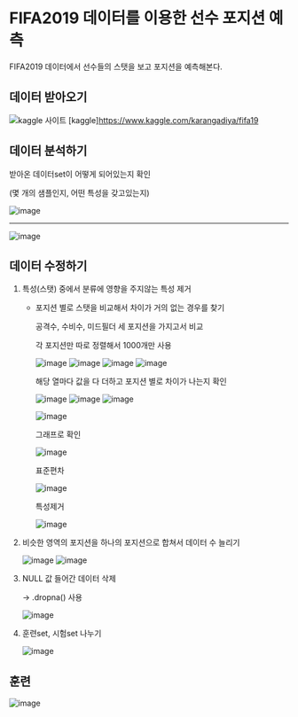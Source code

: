 # FIFA2019 데이터를 이용한 선수 포지션 예측
FIFA2019 데이터에서 선수들의 스탯을 보고 포지션을 예측해본다.

## 데이터 받아오기
![kaggle 사이트](https://user-images.githubusercontent.com/52282493/105815259-ffe8b880-5ff5-11eb-9906-d80f1dc06aba.png)
[kaggle]https://www.kaggle.com/karangadiya/fifa19

## 데이터 분석하기
받아온 데이터set이 어떻게 되어있는지 확인

(몇 개의 샘플인지, 어떤 특성을 갖고있는지)

![image](https://user-images.githubusercontent.com/52282493/105817851-881c8d00-5ff9-11eb-8e8d-7469c6f1f7cf.png)
***
![image](https://user-images.githubusercontent.com/52282493/105818075-cade6500-5ff9-11eb-80f3-d5b148ebc9bc.png)

## 데이터 수정하기
1. 특성(스탯) 중에서 분류에 영향을 주지않는 특성 제거

   * 포지션 별로 스탯을 비교해서 차이가 거의 없는 경우를 찾기
   
     공격수, 수비수, 미드필더 세 포지션을 가지고서 비교
     
     각 포지션만 따로 정렬해서 1000개만 사용
     
     ![image](https://user-images.githubusercontent.com/52282493/105831368-f5d0b500-6009-11eb-8428-cea60756c4a4.png)
     ![image](https://user-images.githubusercontent.com/52282493/105831548-303a5200-600a-11eb-9e19-278c66c9e0c0.png)
     ![image](https://user-images.githubusercontent.com/52282493/105831569-37616000-600a-11eb-9a52-811c96643ed9.png)
     ![image](https://user-images.githubusercontent.com/52282493/105831700-6677d180-600a-11eb-9d3c-b6b0b6e4344d.png)
     
     해당 열마다 값을 다 더하고 포지션 별로 차이가 나는지 확인
     
     ![image](https://user-images.githubusercontent.com/52282493/105831832-8effcb80-600a-11eb-845a-ad82e5dd91cc.png)
     ![image](https://user-images.githubusercontent.com/52282493/105831901-a343c880-600a-11eb-875a-cd1799b7c125.png)
     ![image](https://user-images.githubusercontent.com/52282493/105831924-aa6ad680-600a-11eb-8469-3140556d6f32.png)
     
     ![image](https://user-images.githubusercontent.com/52282493/105832120-e69e3700-600a-11eb-9b49-f1e28f7520e3.png)
     
     그래프로 확인
     
     
     ![image](https://user-images.githubusercontent.com/52282493/105856139-36d9c100-602c-11eb-828f-9729667dbf5e.png)

     표준편차
     
     ![image](https://user-images.githubusercontent.com/52282493/105856336-799b9900-602c-11eb-8462-1b709ac71fcb.png)
     
     특성제거
     
     ![image](https://user-images.githubusercontent.com/52282493/105857037-3c83d680-602d-11eb-9373-ba525765c4bd.png)
     
     
     
     
2. 비슷한 영역의 포지션을 하나의 포지션으로 합쳐서 데이터 수 늘리기

   ![image](https://user-images.githubusercontent.com/52282493/105856596-c2535200-602c-11eb-8644-46905186f785.png)
   ![image](https://user-images.githubusercontent.com/52282493/105856868-08a8b100-602d-11eb-8671-c71316edc3a0.png)

3. NULL 값 들어간 데이터 삭제

   →  .dropna() 사용
   
   ![image](https://user-images.githubusercontent.com/52282493/105857390-997f8c80-602d-11eb-8ec4-52a1b86e3008.png)
   
4. 훈련set, 시험set 나누기

   ![image](https://user-images.githubusercontent.com/52282493/105857638-d3e92980-602d-11eb-9b7f-24db0befc796.png)


## 훈련
![image](https://user-images.githubusercontent.com/52282493/105857995-32aea300-602e-11eb-838e-123d41983468.png)

